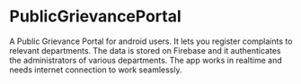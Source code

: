 # PublicGrievancePortal
A Public Grievance Portal for android users.
It lets you register complaints to relevant departments.
The data is stored on Firebase and it authenticates the administrators of various departments.
The app works in realtime and needs internet connection to work seamlessly. 
